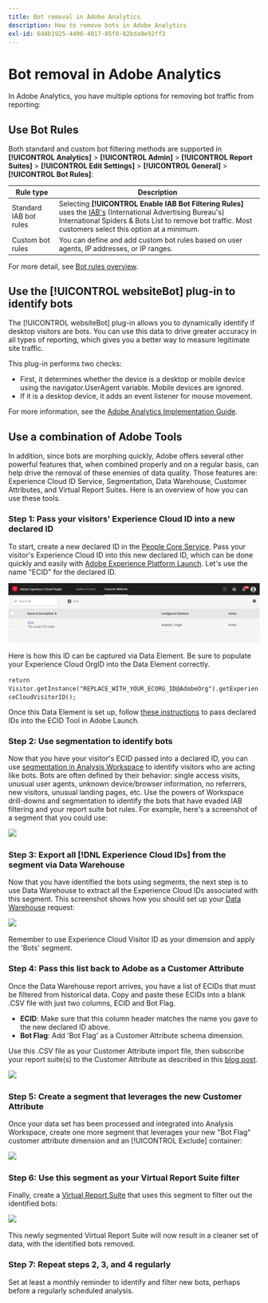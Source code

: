 ```yaml
---
title: Bot removal in Adobe Analytics
description: How to remove bots in Adobe Analytics
exl-id: 6d4b1925-4496-4017-85f8-82bda9e92ff3
---
```

# Bot removal in Adobe Analytics

In Adobe Analytics, you have multiple options for removing bot traffic from reporting:

## Use Bot Rules

Both standard and custom bot filtering methods are supported in **[!UICONTROL Analytics]** > **[!UICONTROL Admin]** > **[!UICONTROL Report Suites]** > **[!UICONTROL Edit Settings]** > **[!UICONTROL General]** > **[!UICONTROL Bot Rules]**:

| Rule type  | Description  |
|--- |--- |
|Standard IAB bot rules|Selecting **[!UICONTROL Enable IAB Bot Filtering Rules]** uses the [IAB's](https://www.iab.com/) (International Advertising Bureau's) International Spiders & Bots List to remove bot traffic. Most customers select this option at a minimum.|
|Custom bot rules|You can define and add custom bot rules based on user agents, IP addresses, or IP ranges.|

For more detail, see [Bot rules overview](/help/admin/admin/bot-removal/bot-rules.md).

## Use the [!UICONTROL websiteBot] plug-in to identify bots

The [!UICONTROL websiteBot] plug-in allows you to dynamically identify if desktop visitors are bots. You can use this data to drive greater accuracy in all types of reporting, which gives you a better way to measure legitimate site traffic.

This plug-in performs two checks:

* First, it determines whether the device is a desktop or mobile device using the navigator.UserAgent variable. Mobile devices are ignored.
* If it is a desktop device, it adds an event listener for mouse movement.

For more information, see the [Adobe Analytics Implementation Guide](https://experienceleague.adobe.com/docs/analytics/implementation/vars/plugins/websitebot.html).

## Use a combination of Adobe Tools

In addition, since bots are morphing quickly, Adobe offers several other powerful features that, when combined properly and on a regular basis, can help drive the removal of these enemies of data quality. Those features are: Experience Cloud ID Service, Segmentation, Data Warehouse, Customer Attributes, and Virtual Report Suites. Here is an overview of how you can use these tools.

### Step 1: Pass your visitors' Experience Cloud ID into a new declared ID

To start, create a new declared ID in the [People Core Service](https://experienceleague.adobe.com/docs/core-services/interface/audiences/audience-library.html). Pass your visitor's Experience Cloud ID into this new declared ID, which can be done quickly and easily with [Adobe Experience Platform Launch](https://experienceleague.adobe.com/docs/launch/using/extensions-ref/adobe-extension/id-service-extension/overview.html). Let's use the name "ECID" for the declared ID.

![](assets/bot-cust-attr-setup.png)

Here is how this ID can be captured via Data Element. Be sure to populate your Experience Cloud OrgID into the Data Element correctly.

```return Visitor.getInstance("REPLACE_WITH_YOUR_ECORG_ID@AdobeOrg").getExperienceCloudVisitorID();```

Once this Data Element is set up, follow [these instructions](https://experienceleague.adobe.com/docs/launch/using/extensions-ref/adobe-extension/id-service-extension/overview.html) to pass declared IDs into the ECID Tool in Adobe Launch.

### Step 2: Use segmentation to identify bots

Now that you have your visitor's ECID passed into a declared ID, you can use [segmentation in Analysis Workspace](https://docs.adobe.com/content/help/en/analytics/analyze/analysis-workspace/components/t-freeform-project-segment.html) to identify visitors who are acting like bots. Bots are often defined by their behavior: single access visits, unusual user agents, unknown device/browser information, no referrers, new visitors, unusual landing pages, etc. Use the powers of Workspace drill-downs and segmentation to identify the bots that have evaded IAB filtering and your report suite bot rules. For example, here's a screenshot of a segment that you could use:

![](assets/bot-filter-seg1.png)

### Step 3: Export all [!DNL Experience Cloud IDs] from the segment via Data Warehouse

Now that you have identified the bots using segments, the next step is to use Data Warehouse to extract all the Experience Cloud IDs associated with this segment. This screenshot shows how you should set up your [Data Warehouse](/help/export/data-warehouse/data-warehouse.md) request:

![](assets/bot-dwh-3.png)

Remember to use Experience Cloud Visitor ID as your dimension and apply the 'Bots' segment.

### Step 4: Pass this list back to Adobe as a Customer Attribute

Once the Data Warehouse report arrives, you have a list of ECIDs that must be filtered from historical data. Copy and paste these ECIDs into a blank .CSV file with just two columns, ECID and Bot Flag.

* **ECID**: Make sure that this column header matches the name you gave to the new declared ID above.
* **Bot Flag**: Add 'Bot Flag' as a Customer Attribute schema dimension.

Use this .CSV file as your Customer Attribute import file, then subscribe your report suite(s) to the Customer Attribute as described in this [blog post](https://theblog.adobe.com/link-digital-behavior-customers).

![](assets/bot-csv-4.png)

### Step 5: Create a segment that leverages the new Customer Attribute

Once your data set has been processed and integrated into Analysis Workspace, create one more segment that leverages your new "Bot Flag" customer attribute dimension and an [!UICONTROL Exclude] container:

![](assets/bot-filter-seg2.png)

### Step 6: Use this segment as your Virtual Report Suite filter

Finally, create a [Virtual Report Suite](/help/components/vrs/vrs-about.md) that uses this segment to filter out the identified bots:

![](assets/bot-vrs.png)

This newly segmented Virtual Report Suite will now result in a cleaner set of data, with the identified bots removed.

### Step 7: Repeat steps 2, 3, and 4 regularly

Set at least a monthly reminder to identify and filter new bots, perhaps before a regularly scheduled analysis.
